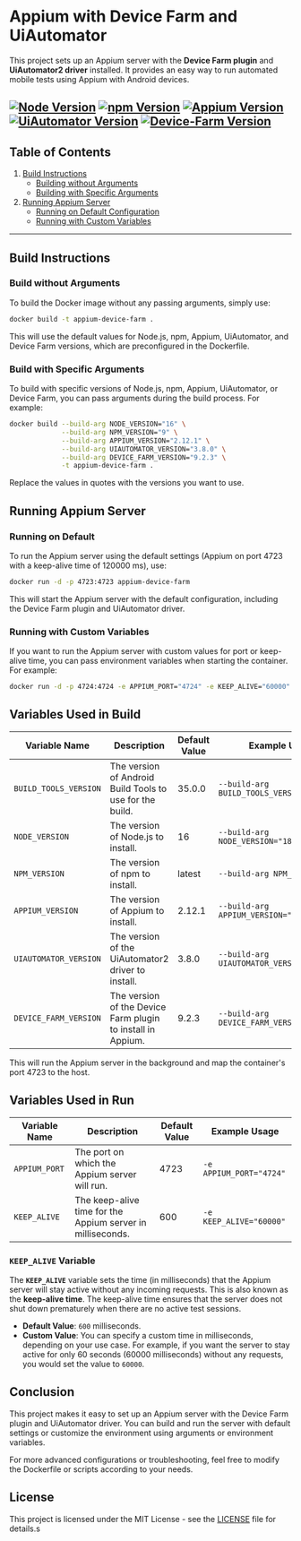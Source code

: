 # Appium with Device Farm and UiAutomator

This project sets up an Appium server with the **Device Farm plugin** and **UiAutomator2 driver** installed. It provides an easy way to run automated mobile tests using Appium with Android devices.

## [![Node Version](https://img.shields.io/badge/node-22.x-brightgreen)](#) [![npm Version](https://img.shields.io/badge/npm-9.x-brightgreen)](#) [![Appium Version](https://img.shields.io/badge/appium-2.12.1-brightgreen)](#) [![UiAutomator Version](https://img.shields.io/badge/uiautomator2-3.8.0-brightgreen)](#) [![Device-Farm Version](https://img.shields.io/badge/device_farm-9.2.3-brightgreen)](#)

## Table of Contents

1. [Build Instructions](#build-instructions)
   - [Building without Arguments](#build-without-arguments)
   - [Building with Specific Arguments](#build-with-specific-arguments)
2. [Running Appium Server](#running-appium-server)
   - [Running on Default Configuration](#running-on-default)
   - [Running with Custom Variables](#running-with-custom-variables)

---

## Build Instructions

### Build without Arguments

To build the Docker image without any passing arguments, simply use:

```bash
docker build -t appium-device-farm .
```

This will use the default values for Node.js, npm, Appium, UiAutomator, and Device Farm versions, which are preconfigured in the Dockerfile.

### Build with Specific Arguments

To build with specific versions of Node.js, npm, Appium, UiAutomator, or Device Farm, you can pass arguments during the build process. For example:

```bash
docker build --build-arg NODE_VERSION="16" \
             --build-arg NPM_VERSION="9" \
             --build-arg APPIUM_VERSION="2.12.1" \
             --build-arg UIAUTOMATOR_VERSION="3.8.0" \
             --build-arg DEVICE_FARM_VERSION="9.2.3" \
             -t appium-device-farm .

```

Replace the values in quotes with the versions you want to use.

## Running Appium Server

### Running on Default

To run the Appium server using the default settings (Appium on port 4723 with a keep-alive time of 120000 ms), use:

```bash
docker run -d -p 4723:4723 appium-device-farm
```

This will start the Appium server with the default configuration, including the Device Farm plugin and UiAutomator driver.

### Running with Custom Variables

If you want to run the Appium server with custom values for port or keep-alive time, you can pass environment variables when starting the container. For example:

```bash
docker run -d -p 4724:4724 -e APPIUM_PORT="4724" -e KEEP_ALIVE="60000" appium-device-farm
```

## Variables Used in Build

| Variable Name         | Description                                                 | Default Value | Example Usage                              |
| --------------------- | ----------------------------------------------------------- | ------------- | ------------------------------------------ |
| `BUILD_TOOLS_VERSION` | The version of Android Build Tools to use for the build.    | 35.0.0        | `--build-arg BUILD_TOOLS_VERSION="35.0.0"` |
| `NODE_VERSION`        | The version of Node.js to install.                          | 16            | `--build-arg NODE_VERSION="18"`            |
| `NPM_VERSION`         | The version of npm to install.                              | latest        | `--build-arg NPM_VERSION="9"`              |
| `APPIUM_VERSION`      | The version of Appium to install.                           | 2.12.1        | `--build-arg APPIUM_VERSION="2.13.0"`      |
| `UIAUTOMATOR_VERSION` | The version of the UiAutomator2 driver to install.          | 3.8.0         | `--build-arg UIAUTOMATOR_VERSION="3.9.0"`  |
| `DEVICE_FARM_VERSION` | The version of the Device Farm plugin to install in Appium. | 9.2.3         | `--build-arg DEVICE_FARM_VERSION="9.3.0"`  |

This will run the Appium server in the background and map the container's port 4723 to the host.

## Variables Used in Run

| Variable Name | Description                                                | Default Value | Example Usage           |
| ------------- | ---------------------------------------------------------- | ------------- | ----------------------- |
| `APPIUM_PORT` | The port on which the Appium server will run.              | 4723          | `-e APPIUM_PORT="4724"` |
| `KEEP_ALIVE`  | The keep-alive time for the Appium server in milliseconds. | 600           | `-e KEEP_ALIVE="60000"` |

### `KEEP_ALIVE` Variable

The **`KEEP_ALIVE`** variable sets the time (in milliseconds) that the Appium server will stay active without any incoming requests. This is also known as the **keep-alive time**. The keep-alive time ensures that the server does not shut down prematurely when there are no active test sessions.

- **Default Value**: `600` milliseconds.
- **Custom Value**: You can specify a custom time in milliseconds, depending on your use case. For example, if you want the server to stay active for only 60 seconds (60000 milliseconds) without any requests, you would set the value to `60000`.

## Conclusion

This project makes it easy to set up an Appium server with the Device Farm plugin and UiAutomator driver. You can build and run the server with default settings or customize the environment using arguments or environment variables.

For more advanced configurations or troubleshooting, feel free to modify the Dockerfile or scripts according to your needs.

## License

This project is licensed under the MIT License - see the [LICENSE](LICENSE) file for details.s
